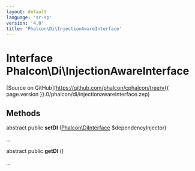 ```yaml
---
layout: default
language: 'sr-sp'
version: '4.0'
title: 'Phalcon\Di\InjectionAwareInterface'
---
```


# Interface **Phalcon\Di\InjectionAwareInterface**

[Source on GitHub](https://github.com/phalcon/cphalcon/tree/v{{ page.version }}.0/phalcon/di/injectionawareinterface.zep)

## Methods

abstract public **setDI** ([Phalcon\DiInterface](Phalcon_DiInterface) $dependencyInjector)

...

abstract public **getDI** ()

...